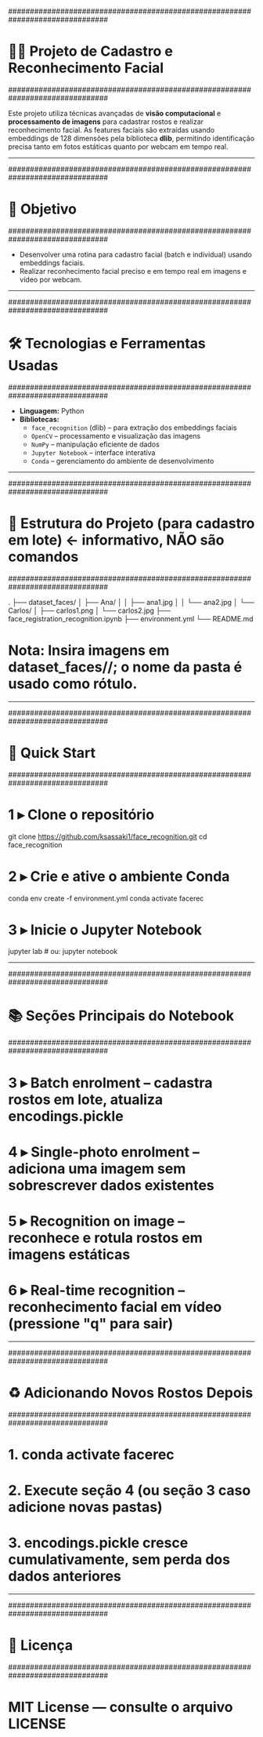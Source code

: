 ###############################################################################
# 🧑‍💻 Projeto de Cadastro e Reconhecimento Facial
###############################################################################

Este projeto utiliza técnicas avançadas de **visão computacional** e **processamento de imagens** para cadastrar rostos e realizar reconhecimento facial. As features faciais são extraídas usando embeddings de 128 dimensões pela biblioteca **dlib**, permitindo identificação precisa tanto em fotos estáticas quanto por webcam em tempo real.

---

###############################################################################
# 🎯 Objetivo
###############################################################################

- Desenvolver uma rotina para cadastro facial (batch e individual) usando embeddings faciais.
- Realizar reconhecimento facial preciso e em tempo real em imagens e vídeo por webcam.

---

###############################################################################
# 🛠 Tecnologias e Ferramentas Usadas
###############################################################################

- **Linguagem:** Python
- **Bibliotecas:**
  - `face_recognition` (dlib) – para extração dos embeddings faciais
  - `OpenCV` – processamento e visualização das imagens
  - `NumPy` – manipulação eficiente de dados
  - `Jupyter Notebook` – interface interativa
  - `Conda` – gerenciamento do ambiente de desenvolvimento

---

###############################################################################
# 📂 Estrutura do Projeto (para cadastro em lote) ← informativo, NÃO são comandos
###############################################################################

.
├── dataset_faces/
│   ├── Ana/
│   │   ├── ana1.jpg
│   │   └── ana2.jpg
│   └── Carlos/
│       ├── carlos1.png
│       └── carlos2.jpg
├── face_registration_recognition.ipynb
├── environment.yml
└── README.md

# Nota: Insira imagens em dataset_faces/<NomePessoa>/; o nome da pasta é usado como rótulo.

---

###############################################################################
# 🚀 Quick Start
###############################################################################

# 1 ▸ Clone o repositório
git clone https://github.com/ksassaki1/face_recognition.git
cd face_recognition

# 2 ▸ Crie e ative o ambiente Conda
conda env create -f environment.yml
conda activate facerec

# 3 ▸ Inicie o Jupyter Notebook
jupyter lab      # ou: jupyter notebook

---

###############################################################################
# 📚 Seções Principais do Notebook
###############################################################################

# 3 ▸ Batch enrolment         – cadastra rostos em lote, atualiza encodings.pickle
# 4 ▸ Single-photo enrolment  – adiciona uma imagem sem sobrescrever dados existentes
# 5 ▸ Recognition on image    – reconhece e rotula rostos em imagens estáticas
# 6 ▸ Real-time recognition   – reconhecimento facial em vídeo (pressione "q" para sair)

---

###############################################################################
# ♻️ Adicionando Novos Rostos Depois
###############################################################################

# 1. conda activate facerec
# 2. Execute seção 4 (ou seção 3 caso adicione novas pastas)
# 3. encodings.pickle cresce cumulativamente, sem perda dos dados anteriores

---

###############################################################################
# 📄 Licença
###############################################################################

# MIT License — consulte o arquivo LICENSE
